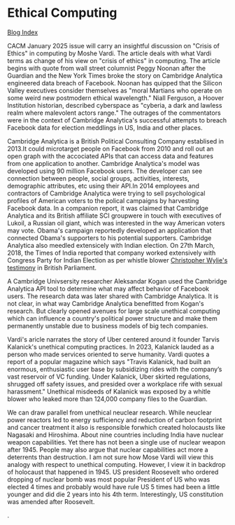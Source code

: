 # Ethical Computing

[Blog Index](../index.md)

CACM January 2025 issue will carry an insightful discussion on "Crisis of Ethics" in computing by Moshe Vardi. The article deals with what Vardi terms as
change of his view on "crisis of ethics" in computing. The article begins with quote from wall street columnist Peggy Noonan
after the Guardian and the New York Times broke the story on Cambridge Analytica engineered data breach of Facebook. Noonan has quipped that the
Silicon Valley executives consider themselves as "moral Martians who operate on some weird new postmodern ethical wavelength."  Niall Ferguson,
a Hoover Institution historian, described cyberspace as "cyberia, a dark and lawless realm where malevolent actors range." The outrages of the
commentators were in the context of Cambridge Analytica's successful attempts to breach Facebook data for election meddlings in US, India and other
places.

Cambridge Analytica is a British Political Consulting Company establised in 2013.It could microtarget people on Facebook from 2010 and roll out an
open graph with the accociated APIs that can access data and features from one application to another. Cambridge Analytica's model was developed using
90 million Facebook users. The developer can see connection between people, social groups, activities, interests, demographic attributes, etc using their 
API.In 2014 employees and contractors of Cambridge Analytica were trying to sell psychological profiles of American voters to the polical campaigns by harvesting
Facebook data. In a companion report, it was claimed that Cambridge Analytica and its British affiliate SCI groupwere in touch with executives of Lukoil,
a Russian oil giant, which was interested in the way American voters may vote. Obama's campaign reportedly developed an application that connected 
Obama's supporters to his potential supporters. Cambridge Analytica also meedled extensicely with Indian election. On 27th March, 2018, the Times of India 
reported that company worked extensively with Congress Party for Indian Election as per whistle blower 
[Christopher Wylie's testimony](https://timesofindia.indiatimes.com/india/whistleblower-names-congress-as-client-of-cambridge-analytica/articleshow/63491689.cmsin) 
in British Parliament. 

A Cambridge Univsersity researcher Aleksandar Kogan used the Cambridge Analytica API tool to determine what may affect behavior of Facebook users. 
The research data was later shared with Cambridge Analytica. It is not clear, in what way Cambridge Analytica benefitted from Kogan's research. But 
clearly opened avenues for large scale unethical computing which can influence a country's political power structure and make them permanently 
unstable due to business models of big tech companies.

Vardi's aricle narrates the story of Uber centered around it founder Tarvis Kalanick's unethical computing practices.  In 2023, Kalanick lauded
as a person who made services oriented to serve humanity.  Vardi quotes a report of a popular magazine which says "Travis Kalanick, had built
an enormous, enthusiastic user base by subsidizing rides with the company’s vast reservoir of VC funding. Under Kalanick, Uber skirted regulations, 
shrugged off safety issues, and presided over a workplace rife with sexual harassment."  Unethical misdeeds of Kalanick was exposed by a whitle blower
who leaked more than 124,000 company files to the Guardian.

We can draw parallel from unethical neuclear research. While neuclear power reactors led to 
energy sufficiency and reduction of carbon footprint and cancer treatment it also is responsible forwhich created holocausts like Nagasaki and
Hiroshima. About nine countries including India have nuclear weapon capabilities. Yet there has not been a single use of nuclear weapon after 1945. 
People may also argue that nuclear capabilities act more a deterrents than destruction. I am not sure how Mose Vardi will view this analogy with
respect to unethical computing. However, I view it in backdrop of holocaust that happened in 1945. US president Roosevelt who ordered dropping of
nuclear bomb was most popular President of US who was elected 4 times and probably would have rule US 5 times had been a little younger and did 
die 2 years into his 4th term. Interestingly, US constitution was amended after Roosevelt. 

. 
